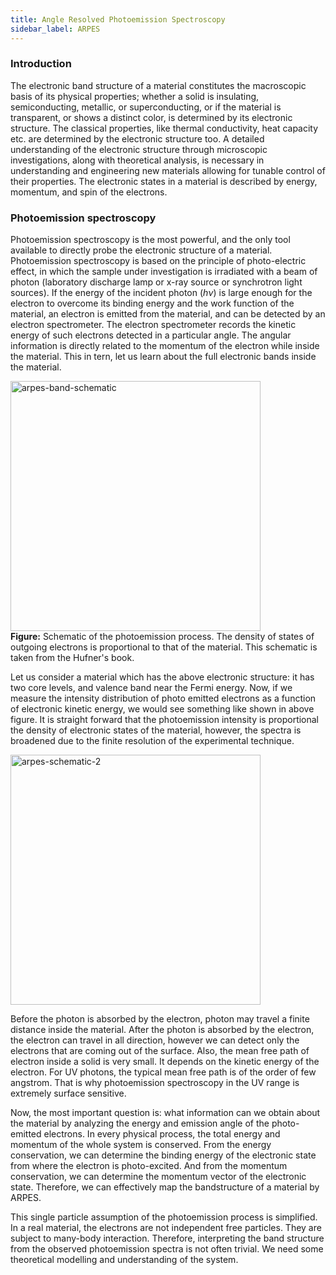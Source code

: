 ```yaml
---
title: Angle Resolved Photoemission Spectroscopy
sidebar_label: ARPES
---
```


### Introduction
The electronic band structure of a material constitutes the macroscopic basis of
its physical properties; whether a solid is insulating, semiconducting,
metallic, or superconducting, or if the material is transparent, or shows a
distinct color, is determined by its electronic structure. The classical
properties, like thermal conductivity, heat capacity etc. are determined by the
electronic structure too. A detailed understanding of the electronic structure
through microscopic investigations, along with theoretical analysis, is
necessary in understanding and engineering new materials allowing for tunable
control of their properties. The electronic states in a material is described by
energy, momentum, and spin of the electrons.

### Photoemission spectroscopy
Photoemission spectroscopy is the most powerful, and the only tool available to
directly probe the electronic structure of a material. Photoemission
spectroscopy is based on the principle of photo-electric effect, in which the
sample under investigation is irradiated with a beam of photon (laboratory
discharge lamp or x-ray source or synchrotron light sources). If the energy of
the incident photon $(h\nu)$ is large enough for the electron to overcome its
binding energy and the work function of the material, an electron is emitted
from the material, and can be detected by an electron spectrometer. The electron
spectrometer records the kinetic energy of such electrons detected in a
particular angle. The angular information is directly related to the momentum of
the electron while inside the material. This in tern, let us learn about the
full electronic bands inside the material.

<picture>
  <source type="image/webp" srcSet={require("/img/arpes-band-schematic.webp").default} />
  <img src={require("/img/arpes-band-schematic.png").default} alt="arpes-band-schematic" width="400px" />
</picture>

<div class="fig-caption">
<b>Figure:</b> Schematic of the photoemission process. The density of states of
outgoing electrons is proportional to that of the material. This schematic is
taken from the Hufner's book.
</div>

Let us consider a material which has the above electronic structure: it has two
core levels, and valence band near the Fermi energy. Now, if we measure the
intensity distribution of photo emitted electrons as a function of electronic
kinetic energy, we would see something like shown in above figure. It is
straight forward that the photoemission intensity is proportional the density of
electronic states of the material, however, the spectra is broadened due to the
finite resolution of the experimental technique.

<picture>
  <source type="image/webp" srcSet={require("/img/arpes-schematic-2.webp").default} />
  <img src={require("/img/arpes-schematic-2.jpg").default} alt="arpes-schematic-2" width="400px" />
</picture>

Before the photon is absorbed by the electron, photon may travel a finite
distance inside the material. After the photon is absorbed by the electron, the
electron can travel in all direction, however we can detect only the electrons
that are coming out of the surface. Also, the mean free path of electron inside
a solid is very small. It depends on the kinetic energy of the electron. For UV
photons, the typical mean free path is of the order of few angstrom. That is why
photoemission spectroscopy in the UV range is extremely surface sensitive.

Now, the most important question is: what information can we obtain about the
material by analyzing the energy and emission angle of the photo-emitted
electrons. In every physical process, the total energy and momentum of the whole
system is conserved. From the energy conservation, we can determine the binding
energy of the electronic state from where the electron is photo-excited. And
from the momentum conservation, we can determine the momentum vector of the
electronic state. Therefore, we can effectively map the bandstructure of a
material by ARPES.

This single particle assumption of the photoemission process is simplified. In a
real material, the electrons are not independent free particles. They are
subject to many-body interaction. Therefore, interpreting the band structure
from the observed photoemission spectra is not often trivial. We need some
theoretical modelling and understanding of the system.
